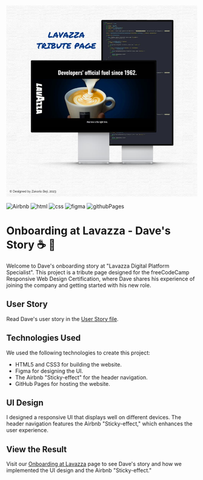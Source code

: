 ![Lavazza Tribute Page Banner](https://github.com/z-bj/onboarding-at-lavazza/blob/master/lavazza-tribute-page-banner.jpg)

![Airbnb](https://img.shields.io/badge/Airbnb-FF5A5F.svg?style=for-the-badge&logo=Airbnb&logoColor=white)
![html](https://img.shields.io/badge/HTML5-E34F26.svg?style=for-the-badge&logo=HTML5&logoColor=white)
![css](https://img.shields.io/badge/CSS3-1572B6.svg?style=for-the-badge&logo=CSS3&logoColor=white)
![figma](https://img.shields.io/badge/Figma-F24E1E.svg?style=for-the-badge&logo=Figma&logoColor=white)
![githubPages](https://img.shields.io/badge/GitHub%20Pages-222222.svg?style=for-the-badge&logo=GitHub-Pages&logoColor=white)

# Onboarding at Lavazza - Dave's Story ☕ 🤖

Welcome to Dave's onboarding story at "Lavazza Digital Platform Specialist". This project is a tribute page designed for the freeCodeCamp Responsive Web Design Certification, where Dave shares his experience of joining the company and getting started with his new role.

## User Story

Read Dave's user story in the [User Story file](https://github.com/z-bj/onboarding-at-lavazza/blob/master/User_story.md).

## Technologies Used

We used the following technologies to create this project:

-   HTML5 and CSS3 for building the website.
-   Figma for designing the UI.
-   The Airbnb "Sticky-effect" for the header navigation.
-   GitHub Pages for hosting the website.

## UI Design

I designed a responsive UI that displays well on different devices. The header navigation features the Airbnb "Sticky-effect," which enhances the user experience.

## View the Result

Visit our [Onboarding at Lavazza](https://z-bj.github.io/Onboarding-at-lavazza/) page to see Dave's story and how we implemented the UI design and the Airbnb "Sticky-effect."
